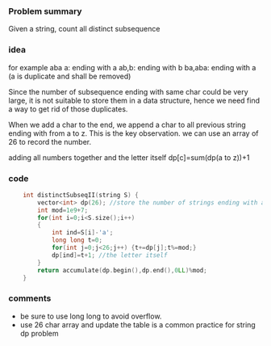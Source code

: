 ### Problem summary
Given a string, count all distinct subsequence

### idea
for example aba
a: ending with a
ab,b: ending with b
ba,aba: ending with a (a is duplicate and shall be removed)

Since the number of subsequence ending with same char could be very large, it is not suitable to store them in a data structure, hence we need find a way to get rid of those duplicates.

When we add a char to the end, we append a char to all previous string ending with from a to z. This is the key observation.
we can use an array of 26 to record the number.

adding all numbers together and the letter itself dp[c]=sum(dp(a to z))+1

### code
```cpp
    int distinctSubseqII(string S) {
        vector<int> dp(26); //store the number of strings ending with a char a to z
        int mod=1e9+7;
        for(int i=0;i<S.size();i++)
        {
            int ind=S[i]-'a';
            long long t=0;
            for(int j=0;j<26;j++) {t+=dp[j];t%=mod;}
            dp[ind]=t+1; //the letter itself
        }
        return accumulate(dp.begin(),dp.end(),0LL)%mod;
    }
```

### comments
- be sure to use long long to avoid overflow.
- use 26 char array and update the table is a common practice for string dp problem






